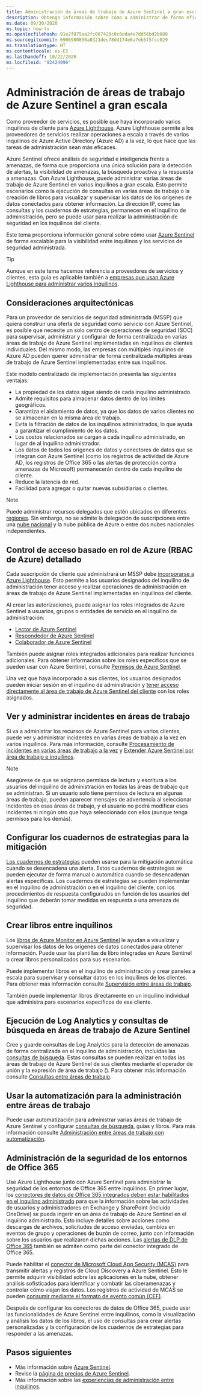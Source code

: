 ```yaml
---
title: Administración de áreas de trabajo de Azure Sentinel a gran escala
description: Obtenga información sobre cómo a administrar de forma eficaz Azure Sentinel en recursos delegados de clientes.
ms.date: 09/30/2020
ms.topic: how-to
ms.openlocfilehash: 91e2f875aa2fc067420c0c6eda4e7dd56bd2b088
ms.sourcegitcommit: 6906980890a8321dec78dd174e6a7eb5f5fcc029
ms.translationtype: HT
ms.contentlocale: es-ES
ms.lasthandoff: 10/22/2020
ms.locfileid: "92424096"
---
```

# <a name="manage-azure-sentinel-workspaces-at-scale"></a>Administración de áreas de trabajo de Azure Sentinel a gran escala

Como proveedor de servicios, es posible que haya incorporado varios inquilinos de cliente para [Azure Lighthouse](../overview.md). Azure Lighthouse permite a los proveedores de servicios realizar operaciones a escala a través de varios inquilinos de Azure Active Directory (Azure AD) a la vez, lo que hace que las tareas de administración sean más eficaces.

Azure Sentinel ofrece análisis de seguridad e inteligencia frente a amenazas, de forma que proporciona una única solución para la detección de alertas, la visibilidad de amenazas, la búsqueda proactiva y la respuesta a amenazas. Con Azure Lighthouse, puede administrar varias áreas de trabajo de Azure Sentinel en varios inquilinos a gran escala. Esto permite escenarios como la ejecución de consultas en varias áreas de trabajo o la creación de libros para visualizar y supervisar los datos de los orígenes de datos conectados para obtener información. La dirección IP, como las consultas y los cuadernos de estrategias, permanecen en el inquilino de administración, pero se puede usar para realizar la administración de seguridad en los inquilinos del cliente.

Este tema proporciona información general sobre cómo usar [Azure Sentinel](../../sentinel/overview.md) de forma escalable para la visibilidad entre inquilinos y los servicios de seguridad administrada.

> [!TIP]
> Aunque en este tema hacemos referencia a proveedores de servicios y clientes, esta guía es aplicable también a [empresas que usan Azure Lighthouse para administrar varios inquilinos](../concepts/enterprise.md).

## <a name="architectural-considerations"></a>Consideraciones arquitectónicas

Para un proveedor de servicios de seguridad administrada (MSSP) que quiera construir una oferta de seguridad como servicio con Azure Sentinel, es posible que necesite un solo centro de operaciones de seguridad (SOC) para supervisar, administrar y configurar de forma centralizada en varias áreas de trabajo de Azure Sentinel implementadas en inquilinos de clientes individuales. Del mismo modo, las empresas con múltiples inquilinos de Azure AD pueden querer administrar de forma centralizada múltiples áreas de trabajo de Azure Sentinel implementadas entre sus inquilinos.

Este modelo centralizado de implementación presenta las siguientes ventajas:

- La propiedad de los datos sigue siendo de cada inquilino administrado.
- Admite requisitos para almacenar datos dentro de los límites geográficos.
- Garantiza el aislamiento de datos, ya que los datos de varios clientes no se almacenan en la misma área de trabajo.
- Evita la filtración de datos de los inquilinos administrados, lo que ayuda a garantizar el cumplimiento de los datos.
- Los costos relacionados se cargan a cada inquilino administrado, en lugar de al inquilino administrador.
- Los datos de todos los orígenes de datos y conectores de datos que se integran con Azure Sentinel (como los registros de actividad de Azure AD, los registros de Office 365 o las alertas de protección contra amenazas de Microsoft) permanecerán dentro de cada inquilino de cliente.
- Reduce la latencia de red.
- Facilidad para agregar o quitar nuevas subsidiarias o clientes.

> [!NOTE]
> Puede administrar recursos delegados que estén ubicados en diferentes [regiones](../../availability-zones/az-overview.md#regions). Sin embargo, no se admite la delegación de suscripciones entre una [nube nacional](../../active-directory/develop/authentication-national-cloud.md) y la nube pública de Azure o entre dos nubes nacionales independientes.

## <a name="granular-azure-role-based-access-control-azure-rbac"></a>Control de acceso basado en rol de Azure (RBAC de Azure) detallado

Cada suscripción de cliente que administrará un MSSP debe [incorporarse a Azure Lighthouse](onboard-customer.md). Esto permite a los usuarios designados del inquilino de administración tener acceso y realizar operaciones de administración en áreas de trabajo de Azure Sentinel implementadas en inquilinos del cliente.

Al crear las autorizaciones, puede asignar los roles integrados de Azure Sentinel a usuarios, grupos o entidades de servicio en el inquilino de administración:

- [Lector de Azure Sentinel](../../role-based-access-control/built-in-roles.md#azure-sentinel-reader)
- [Respondedor de Azure Sentinel](../../role-based-access-control/built-in-roles.md#azure-sentinel-responder)
- [Colaborador de Azure Sentinel](../../role-based-access-control/built-in-roles.md#azure-sentinel-contributor)

También puede asignar roles integrados adicionales para realizar funciones adicionales. Para obtener información sobre los roles específicos que se pueden usar con Azure Sentinel, consulte [Permisos de Azure Sentinel](../../sentinel/roles.md).

Una vez que haya incorporado a sus clientes, los usuarios designados pueden iniciar sesión en el inquilino de administración y [tener acceso directamente al área de trabajo de Azure Sentinel del cliente](../../sentinel/multiple-tenants-service-providers.md) con los roles asignados.

## <a name="view-and-manage-incidents-across-workspaces"></a>Ver y administrar incidentes en áreas de trabajo

Si va a administrar los recursos de Azure Sentinel para varios clientes, puede ver y administrar incidentes en varias áreas de trabajo a la vez en varios inquilinos. Para más información, consulte [Procesamiento de incidentes en varias áreas de trabajo a la vez](../../sentinel/multiple-workspace-view.md) y [Extender Azure Sentinel por área de trabajo e inquilinos](../../sentinel/extend-sentinel-across-workspaces-tenants.md).

> [!NOTE]
> Asegúrese de que se asignaron permisos de lectura y escritura a los usuarios del inquilino de administración en todas las áreas de trabajo que se administran. Si un usuario solo tiene permisos de lectura en algunas áreas de trabajo, pueden aparecer mensajes de advertencia al seleccionar incidentes en esas áreas de trabajo, y el usuario no podrá modificar esos incidentes ni ningún otro que haya seleccionado con ellos (aunque tenga permisos para los demás).

## <a name="configure-playbooks-for-mitigation"></a>Configurar los cuadernos de estrategias para la mitigación

[Los cuadernos de estrategias](../../sentinel/tutorial-respond-threats-playbook.md) pueden usarse para la mitigación automática cuando se desencadena una alerta. Estos cuadernos de estrategias se pueden ejecutar de forma manual o automática cuando se desencadenan alertas específicas. Los cuadernos de estrategias se pueden implementar en el inquilino de administración o en el inquilino del cliente, con los procedimientos de respuesta configurados en función de los usuarios del inquilino que deberán tomar medidas en respuesta a una amenaza de seguridad.

## <a name="create-cross-tenant-workbooks"></a>Crear libros entre inquilinos

Los [libros de Azure Monitor en Azure Sentinel](../../sentinel/overview.md#workbooks) le ayudan a visualizar y supervisar los datos de los orígenes de datos conectados para obtener información. Puede usar las plantillas de libro integradas en Azure Sentinel o crear libros personalizados para sus escenarios.

Puede implementar libros en el inquilino de administración y crear paneles a escala para supervisar y consultar datos en los inquilinos de los clientes. Para obtener más información consulte [Supervisión entre áreas de trabajo](../../sentinel/extend-sentinel-across-workspaces-tenants.md#using-cross-workspace-workbooks). 

También puede implementar libros directamente en un inquilino individual que administra para escenarios específicos de ese cliente.

## <a name="run-log-analytics-and-hunting-queries-across-azure-sentinel-workspaces"></a>Ejecución de Log Analytics y consultas de búsqueda en áreas de trabajo de Azure Sentinel

Cree y guarde consultas de Log Analytics para la detección de amenazas de forma centralizada en el inquilino de administración, incluidas las [consultas de búsqueda](../../sentinel/extend-sentinel-across-workspaces-tenants.md#cross-workspace-hunting). Estas consultas se pueden realizar en todas las áreas de trabajo de Azure Sentinel de sus clientes mediante el operador de unión y la expresión de área de trabajo (). Para obtener más información consulte [Consultas entre áreas de trabajo](../../sentinel/extend-sentinel-across-workspaces-tenants.md#cross-workspace-querying).

## <a name="use-automation-for-cross-workspace-management"></a>Usar la automatización para la administración entre áreas de trabajo

Puede usar automatización para administrar varias áreas de trabajo de Azure Sentinel y configurar [consultas de búsqueda](../../sentinel/hunting.md), guías y libros. Para más información consulte [Administración entre áreas de trabajo con automatización](../../sentinel/extend-sentinel-across-workspaces-tenants.md#cross-workspace-management-using-automation).

## <a name="manage-security-of-office-365-environments"></a>Administración de la seguridad de los entornos de Office 365

Use Azure Lighthouse junto con Azure Sentinel para administrar la seguridad de los entornos de Office 365 entre inquilinos. En primer lugar, los [conectores de datos de Office 365 integrados deben estar habilitados en el inquilino administrado](../../sentinel/connect-office-365.md) para que la información sobre las actividades de usuarios y administradores en Exchange y SharePoint (incluido OneDrive) se pueda ingerir en un área de trabajo de Azure Sentinel en el inquilino administrado. Esto incluye detalles sobre acciones como descargas de archivos, solicitudes de acceso enviadas, cambios en eventos de grupo y operaciones de buzón de correo, junto con información sobre los usuarios que realizaron dichas acciones. Las [alertas de DLP de Office 365](https://techcommunity.microsoft.com/t5/azure-sentinel/ingest-office-365-dlp-events-into-azure-sentinel/ba-p/1031820) también se admiten como parte del conector integrado de Office 365.

Puede habilitar el [conector de Microsoft Cloud App Security (MCAS)](../../sentinel/connect-cloud-app-security.md) para transmitir alertas y registros de Cloud Discovery a Azure Sentinel. Esto le permite adquirir visibilidad sobre las aplicaciones en la nube, obtener análisis sofisticados para identificar y combatir las ciberamenazas y controlar cómo viajan los datos. Los registros de actividad de MCAS se pueden [consumir mediante el formato de evento común (CEF)](https://techcommunity.microsoft.com/t5/azure-sentinel/ingest-box-com-activity-events-via-microsoft-cloud-app-security/ba-p/1072849).

Después de configurar los conectores de datos de Office 365, puede usar las funcionalidades de Azure Sentinel entre inquilinos, como la visualización y análisis los datos de los libros, el uso de consultas para crear alertas personalizadas y la configuración de los cuadernos de estrategias para responder a las amenazas.

## <a name="next-steps"></a>Pasos siguientes

- Más información sobre [Azure Sentinel](../../sentinel/overview.md).
- Revise la [página de precios de Azure Sentinel](https://azure.microsoft.com/pricing/details/azure-sentinel/).
- Más información sobre las [experiencias de administración entre inquilinos](../concepts/cross-tenant-management-experience.md).

